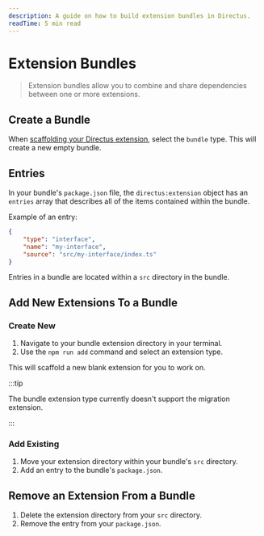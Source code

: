 ```yaml
---
description: A guide on how to build extension bundles in Directus.
readTime: 5 min read
---
```


# Extension Bundles

> Extension bundles allow you to combine and share dependencies between one or more extensions.

## Create a Bundle

When [scaffolding your Directus extension](/extensions/creating-extensions.html#scaffolding-your-directus-extension),
select the `bundle` type. This will create a new empty bundle.

## Entries

In your bundle's `package.json` file, the `directus:extension` object has an `entries` array that describes all of the
items contained within the bundle.

Example of an entry:

```json
{
	"type": "interface",
	"name": "my-interface",
	"source": "src/my-interface/index.ts"
}
```

Entries in a bundle are located within a `src` directory in the bundle.

## Add New Extensions To a Bundle

### Create New

1. Navigate to your bundle extension directory in your terminal.
2. Use the `npm run add` command and select an extension type.

This will scaffold a new blank extension for you to work on.

:::tip

The bundle extension type currently doesn't support the migration extension.

:::

### Add Existing

1. Move your extension directory within your bundle's `src` directory.
2. Add an entry to the bundle's `package.json`.

## Remove an Extension From a Bundle

1. Delete the extension directory from your `src` directory.
2. Remove the entry from your `package.json`.
